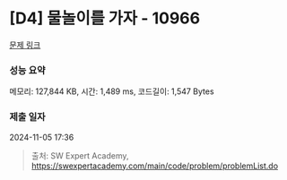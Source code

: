 # [D4] 물놀이를 가자 - 10966 

[문제 링크](https://swexpertacademy.com/main/code/problem/problemDetail.do?contestProbId=AXWXMZta-PsDFAST) 

### 성능 요약

메모리: 127,844 KB, 시간: 1,489 ms, 코드길이: 1,547 Bytes

### 제출 일자

2024-11-05 17:36



> 출처: SW Expert Academy, https://swexpertacademy.com/main/code/problem/problemList.do